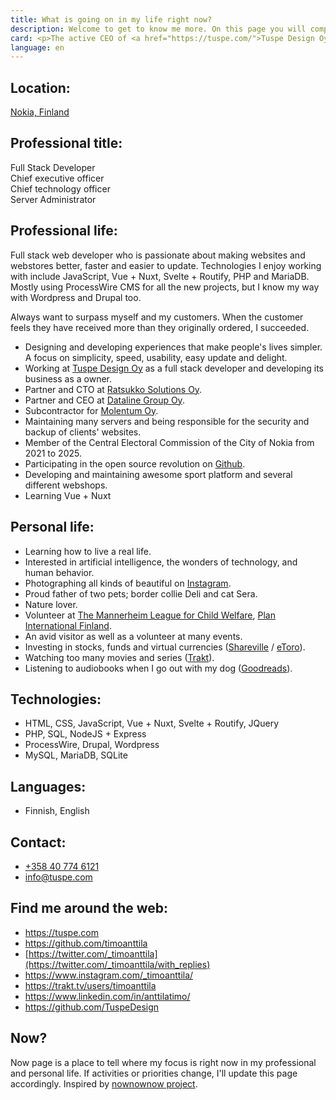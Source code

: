 ```yaml
---
title: What is going on in my life right now?
description: Welcome to get to know me more. On this page you will comprehensively find everything that is important to me at the moment in my professional and personal life.
card: <p>The active CEO of <a href="https://tuspe.com/">Tuspe Design Oy</a>, a digital agency that provides solutions for websites, stores and applications, and the chairman and CTO of <a href="https://www.ratsukko.com/">Ratsukko Solutions Oy</a>, a company that promotes the riding hobby and offers modern solutions for booking courses.</p><p>Finns Party municipal election candidate in Nokia.<br><strong>Vote for number 2!</strong></p>
language: en
---
```


## Location:

[Nokia, Finland](https://goo.gl/maps/k437LzVrvYzhUvXV9 "Google Maps")

## Professional title:

Full Stack Developer  
Chief executive officer  
Chief technology officer  
Server Administrator

## Professional life:

Full stack web developer who is passionate about making websites and webstores better, faster and easier to update. Technologies I enjoy working with include JavaScript, Vue + Nuxt, Svelte + Routify, PHP and MariaDB. Mostly using ProcessWire CMS for all the new projects, but I know my way with Wordpress and Drupal too.

Always want to surpass myself and my customers. When the customer feels they have received more than they originally ordered, I succeeded.

- Designing and developing experiences that make people's lives simpler. A focus on simplicity, speed, usability, easy update and delight.
- Working at [Tuspe Design Oy](https://tuspe.com/) as a full stack developer and developing its business as a owner.
- Partner and CTO at [Ratsukko Solutions Oy](https://www.ratsukko.com/).
- Partner and CEO at [Dataline Group Oy](https://www.dataline.fi/).
- Subcontractor for [Molentum Oy](https://molentum.fi/).
- Maintaining many servers and being responsible for the security and backup of clients' websites.
- Member of the Central Electoral Commission of the City of Nokia from 2021 to 2025.
- Participating in the open source revolution on [Github](https://github.com/timoanttila?tab=repositories).
- Developing and maintaining awesome sport platform and several different webshops.
- Learning Vue + Nuxt

## Personal life:

- Learning how to live a real life.
- Interested in artificial intelligence, the wonders of technology, and human behavior.
- Photographing all kinds of beautiful on [Instagram](https://www.instagram.com/_timoanttila/).
- Proud father of two pets; border collie Deli and cat Sera.
- Nature lover.
- Volunteer at [The Mannerheim League for Child Welfare](https://hameenpiiri.mll.fi/), [Plan International Finland](https://plan.fi/en).
- An avid visitor as well as a volunteer at many events.
- Investing in stocks, funds and virtual currencies ([Shareville](https://shareville.fi/jasenet/timo-anttila/portfolios) / [eToro](https://www.etoro.com/people/timoanttila)).
- Watching too many movies and series ([Trakt](https://trakt.tv/users/timoanttila)).
- Listening to audiobooks when I go out with my dog ([Goodreads](https://www.goodreads.com/timoanttila)).

## Technologies:

- HTML, CSS, JavaScript, Vue + Nuxt, Svelte + Routify, JQuery
- PHP, SQL, NodeJS + Express
- ProcessWire, Drupal, Wordpress
- MySQL, MariaDB, SQLite

## Languages:

- Finnish, English

## Contact:

- <a href="tel:+358407746121" rel="nofollow">+358 40 774 6121</a>
- <a href="mailto:info@tuspe.com" rel="nofollow">info@tuspe.com</a>

## Find me around the web:

- https://tuspe.com
- https://github.com/timoanttila
- [https://twitter.com/_timoanttila](https://twitter.com/_timoanttila/with_replies)
- https://www.instagram.com/_timoanttila/
- https://trakt.tv/users/timoanttila
- https://www.linkedin.com/in/anttilatimo/
- https://github.com/TuspeDesign

## Now?

Now page is a place to tell where my focus is right now in my professional and personal life. If activities or priorities change, I'll update this page accordingly.
Inspired by [nownownow project](https://nownownow.com/).

